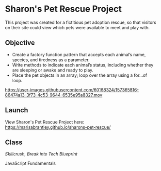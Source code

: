 # Sharon's Pet Rescue Project
This project was created for a fictitious pet adoption rescue, so that visitors on their site could view which pets were available to meet and play with.

## Objective
* Create a factory function pattern that accepts each animal’s name, species, and tiredness as a parameter.
* Write methods to indicate each animal’s status, including whether they are sleeping or awake and ready to play.
* Place the pet objects in an array; loop over the array using a for…of loop.

https://user-images.githubusercontent.com/60168324/157365816-86474a13-3f73-4c53-9644-6535e95a8327.mov

## Launch

View Sharon's Pet Rescue Project here: https://marisabrantley.github.io/sharons-pet-rescue/

## Class
*Skillcrush, Break into Tech Blueprint*

JavaScript Fundamentals
